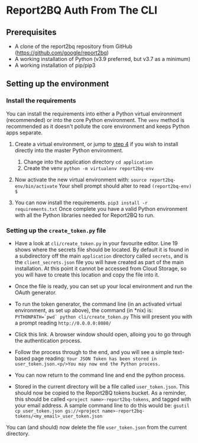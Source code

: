 # Report2BQ  Auth From The CLI

## Prerequisites
* A clone of the report2bq repository from GitHub (https://github.com/google/report2bq)
* A working installation of Python (v3.9 preferred, but v3.7 as a minimum)
* A working installation of pip/pip3

## Setting up the environment

### Install the requirements
You can install the requirements into either a Python virtual environment
(recommended) or into the core Python environment. The `venv` method is
recommended as it doesn't pollute the core environment and keeps Python apps
separate.

1. Create a virtual environment, or jump to [step 4](#step4) if you wish to install directly into the master Python environment.
    1. Change into the application directory
    `cd application`
    1. Create the venv
    `python -m virtualenv report2bq-env`

2. Now activate the new virtual environment with:
`source report2bq-env/bin/activate`
Your shell prompt should alter to read
`(report2bq-env) $`

3. [](#step4) You can now install the requirements.
`pip3 install -r requirements.txt`
Once complete you have a valid Python environment with all the Python libraries needed for Report2BQ to run.

### Setting up the `create_token.py` file

* Have a look at `cli/create_token.py` in your favourite editor. Line 19 shows where the secrets file should be located. By default it is found in a subdirectory off the main `application` directory called `secrets`, and is the `client_secrets.json` file you will have created as part of the main installation. At this point it cannot be accessed from Cloud Storage, so you will have to create this location and copy the file into it.

* Once the file is ready, you can set up your local environment and run the OAuth generator.

* To run the token generator, the command line (in an activated virtual environment, as set up above), the command (in *nix)  is: \
    ```PYTHONPATH=`pwd` python cli/create_token.py```
This will present you with a prompt reading
`http://0.0.0.0:8080/`

* Click this link. A browser window should open, alloing you to go through the authentication process.

* Follow the process through to the end, and you will see a simple text-based page reading:
`Your JSON Token has been stored in user_token.json.<p/>You may now end the Python process.`

* You can now return to the command line and end the python process.

* Stored in the current directory will be a file called `user_token.json`. This should now be copied to the Report2BQ tokens bucket. As a reminder, this should be called `<project name>-report2bq-tokens`, and tagged with your email address. A sample command line to do this would be:
`gsutil cp user_token.json gs://<project name>-report2bq-tokens/<my_email>_user_token.json`

You can (and should) now delete the file `user_token.json` from the current directory.
